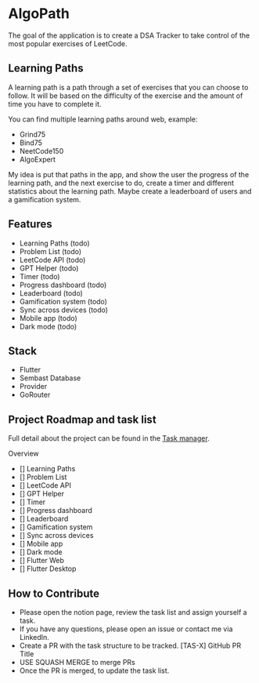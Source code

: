 # AlgoPath

The goal of the application is to create a DSA Tracker to take control of the most popular exercises of LeetCode.

## Learning Paths
A learning path is a path through a set of exercises that you can choose to follow. It will be based on the difficulty of the exercise and the amount of time you have to complete it.

You can find multiple learning paths around web, example:
- Grind75
- Bind75
- NeetCode150
- AlgoExpert

My idea is put that paths in the app, and show the user the progress of the learning path, and the next exercise to do, create a timer and different statistics about the learning path. Maybe create a leaderboard of users and a gamification system.


## Features
- Learning Paths (todo)
- Problem List (todo)
- LeetCode API (todo)
- GPT Helper (todo)
- Timer (todo)
- Progress dashboard (todo)
- Leaderboard (todo)
- Gamification system (todo)
- Sync across devices (todo)
- Mobile app (todo)
- Dark mode (todo)


## Stack
- Flutter
- Sembast Database
- Provider
- GoRouter


## Project Roadmap and task list
Full detail about the project can be found in the [Task manager](https://jamescardona11.notion.site/AlgoPath-Planner-14da5e264987809a8dcdd5ce07784082?pvs=4).


Overview
- [] Learning Paths
- [] Problem List
- [] LeetCode API
- [] GPT Helper
- [] Timer
- [] Progress dashboard
- [] Leaderboard
- [] Gamification system
- [] Sync across devices
- [] Mobile app
- [] Dark mode
- [] Flutter Web
- [] Flutter Desktop

## How to Contribute
- Please open the notion page, review the task list and assign yourself a task.
- If you have any questions, please open an issue or contact me via LinkedIn.
- Create a PR with the task structure to be tracked. [TAS-X] GitHub PR Title
- USE SQUASH MERGE to merge PRs
- Once the PR is merged, to update the task list.
